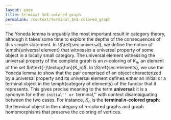 ```yaml
---
layout: page
title: terminal $n$-colored graph
permalink: /context/terminal_$n$-colored_graph
---
```

The Yoneda lemma is arguably the most important result in category theory, although it takes some time to explore the depths of the consequences of this simple statement. In \S\ref{sec:universal}, we define the notion of  \emph{universal element} that witnesses a universal property of some object in a locally small category. The universal element witnessing the universal property of the complete graph is an $n$-coloring of $K_n$, an element of the set $n\text{-}\textup{fun}(K_n)$. In \S\ref{sec:elements}, we use the Yoneda lemma to show that the pair comprised of an object characterized by a universal property and its universal element  defines either an initial or a terminal object in the \emph{category of elements} of the functor that it represents. This gives precise meaning to the term **universal**: it is a synonym for either ``initial'' or ``terminal,'' with context disambiguating between the two cases.  For instance, $K_n$ is the **terminal $n$-colored graph**: the terminal object in the category of $n$-colored graphs and graph homomorphisms that preserve the coloring of vertices.

